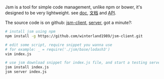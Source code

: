 Jsm is a tool for simple code management, unlike npm or bower, it's designed to be very lightweight. see [doc](/doc/en), [文档](/doc/cn) and [API](/doc/api). 

The source code is on github: [jsm-client](https://github.com/winterland1989/jsm-client.git), [server](https://github.com/winterland1989/jsmServer.git), got a minute?:

```bash
# install jsm using npm
npm install -g https://github.com/winterland1989/jsm-client.git

# edit some script, require snippet you wanna use
# for example: _ = require('./jsm/base/lodash3')
vim index.js

# use jsm download snippet for index.js file, and start a testing server.
jsm install index.js
jsm server index.js

```
